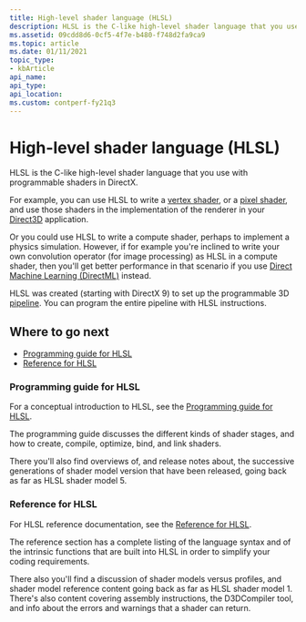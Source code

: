```yaml
---
title: High-level shader language (HLSL)
description: HLSL is the C-like high-level shader language that you use with programmable shaders in DirectX.
ms.assetid: 09cdd8d6-0cf5-4f7e-b480-f748d2fa9ca9
ms.topic: article
ms.date: 01/11/2021
topic_type: 
- kbArticle
api_name: 
api_type: 
api_location: 
ms.custom: contperf-fy21q3
---
```


# High-level shader language (HLSL)

HLSL is the C-like high-level shader language that you use with programmable shaders in DirectX.

For example, you can use HLSL to write a [vertex shader](../direct3d11/vertex-shader-stage.md), or a [pixel shader](../direct3d11/pixel-shader-stage.md), and use those shaders in the implementation of the renderer in your [Direct3D](../direct3d12/directx-12-programming-guide.md) application.

Or you could use HLSL to write a compute shader, perhaps to implement a physics simulation. However, if for example you're inclined to write your own convolution operator (for image processing) as HLSL in a compute shader, then you'll get better performance in that scenario if you use [Direct Machine Learning (DirectML)](../direct3d12/dml.md) instead.

HLSL was created (starting with DirectX 9) to set up the programmable 3D [pipeline](../direct3d11/overviews-direct3d-11-graphics-pipeline.md). You can program the entire pipeline with HLSL instructions.

## Where to go next

* [Programming guide for HLSL](./dx-graphics-hlsl-pguide.md)
* [Reference for HLSL](./dx-graphics-hlsl-reference.md)

### Programming guide for HLSL

For a conceptual introduction to HLSL, see the [Programming guide for HLSL](./dx-graphics-hlsl-pguide.md).

The programming guide discusses the different kinds of shader stages, and how to create, compile, optimize, bind, and link shaders.

There you'll also find overviews of, and release notes about, the successive generations of shader model version that have been released, going back as far as HLSL shader model 5.

### Reference for HLSL

For HLSL reference documentation, see the [Reference for HLSL](./dx-graphics-hlsl-reference.md).

The reference section has a complete listing of the language syntax and of the intrinsic functions that are built into HLSL in order to simplify your coding requirements.

There also you'll find a discussion of shader models versus profiles, and shader model reference content going back as far as HLSL shader model 1. There's also content covering assembly instructions, the D3DCompiler tool, and info about the errors and warnings that a shader can return.